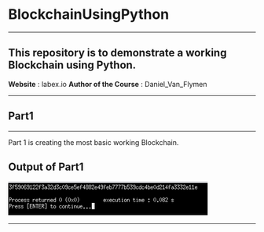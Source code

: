 # BlockchainUsingPython

---

## This repository is to demonstrate a working Blockchain using Python.

**Website** : labex.io 
**Author of the Course** : Daniel_Van_Flymen

---

## Part1

---

Part 1 is creating the most basic working Blockchain.

## Output of Part1

![Part1Image](https://github.com/banerjeesamrat/BlockchainUsingPython/blob/master/Part1/WorkingCodeImage.png)

---
